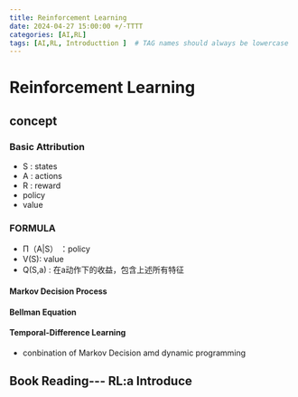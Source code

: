 ```yaml
---
title: Reinforcement Learning
date: 2024-04-27 15:00:00 +/-TTTT
categories: [AI,RL]
tags: [AI,RL, Introducttion ]  # TAG names should always be lowercase
---
```

# Reinforcement Learning
## concept
### Basic Attribution
* S : states
* A : actions
* R : reward
* policy
* value

### FORMULA
* Π（A|S） ：policy
* V(S): value
* Q(S,a) : 在a动作下的收益，包含上述所有特征
  
#### Markov Decision Process

#### Bellman Equation

#### Temporal-Difference Learning
* conbination of Markov Decision amd dynamic programming



## Book Reading--- RL:a Introduce
